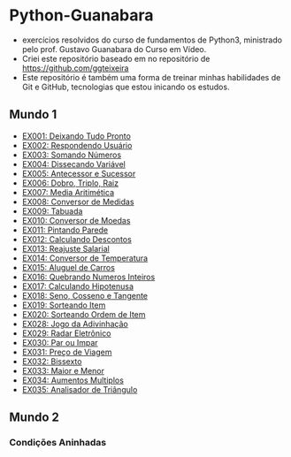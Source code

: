 # Python-Guanabara
- exercícios resolvidos do curso de fundamentos de Python3, ministrado pelo prof. Gustavo Guanabara do Curso em Vídeo.
- Criei este repositório baseado em no repositório de https://github.com/ggteixeira
- Este repositório é também uma forma de treinar minhas habilidades de Git e GitHub, tecnologias que estou inicando os estudos.
## Mundo 1
- [EX001: Deixando Tudo Pronto](/Mundo_1/ex001_deixando_tudo_pronto.py)
- [EX002: Respondendo Usuário](/Mundo_1/ex002_respondendo_usuario.py)
- [EX003: Somando Números](/Mundo_1/ex003_somando_numeros.py)
- [EX004: Dissecando Variável](/Mundo_1/ex004_dissecando_variável.py)
- [EX005: Antecessor e Sucessor](/Mundo_1/ex005_antecessor_sucessor.py)
- [EX006: Dobro, Triplo, Raiz](/Mundo_1/ex006_dobro_triplo_raiz.py)
- [EX007: Media Aritimética](/Mundo_1/ex007_media.py)
- [EX008: Conversor de Medidas](/Mundo_1/ex008_conversor_medidas.py)
- [EX009: Tabuada](/Mundo_1/ex009_tabuada.py)
- [EX010: Conversor de Moedas](/Mundo_1/ex010_conversor_de_moedas.py)
- [EX011: Pintando Parede](/Mundo_1/ex011_pintando_parede.py)
- [EX012: Calculando Descontos](/Mundo_1/ex012_calculando_descontos.py)
- [EX013: Reajuste Salarial](/Mundo_1/ex013_reajuste_salarial.py)
- [EX014: Conversor de Temperatura](/Mundo_1/ex014_conversor_de_temperaturas.py)
- [EX015: Aluguel de Carros](/Mundo_1/ex015_aluguel_carros.py)
- [EX016: Quebrando Numeros Inteiros](/Mundo_1/ex016_quebrando_numero_inteiro.py)
- [EX017: Calculando Hipotenusa](/Mundo_1/ex017_hipotenusa.py)
- [EX018: Seno, Cosseno e Tangente](/Mundo_1/ex018_sencostan.py)
- [EX019: Sorteando Item](/Mundo_1/ex019_sorteando_Item.py)
- [EX020: Sorteando Ordem de Item](/Mundo_1/ex020_sorteando_ordem.py)
- [EX028: Jogo da Adivinhação](/Mundo_1/ex028_adivinhacao.py)
- [EX029: Radar Eletrônico](/Mundo_1/ex029_radar_eletronico.py)
- [EX030: Par ou Impar](/Mundo_1/ex030_impar_par.py)
- [EX031: Preço de Viagem](/Mundo_1/ex031_custo_viagem.py)
- [EX032: Bissexto](/Mundo_1/ex032_bissexto.py)
- [EX033: Maior e Menor](/Mundo_1/ex033_maior_menor.py)
- [EX034: Aumentos Multiplos](/Mundo_1/ex034_aumentos_multiplos.py)
- [EX035: Analisador de Triângulo](/Mundo_1/ex035_analisando_triangulo1.0.py)
## Mundo 2
### Condições Aninhadas
